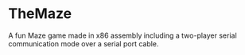 # TheMaze
A fun Maze game made in x86 assembly including a two-player serial communication mode over a serial port cable.
